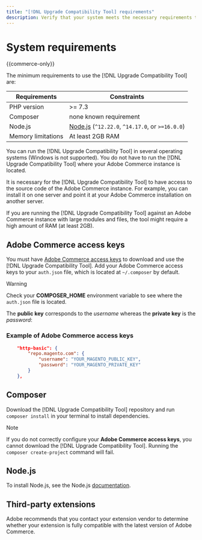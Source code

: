 ```yaml
---
title: "[!DNL Upgrade Compatibility Tool] requirements"
description: Verify that your system meets the necessary requirements to run the [!DNL Upgrade Compatibility Tool] for your Adobe Commerce project. 
---
```


# System requirements

{{commerce-only}}

The minimum requirements to use the [!DNL Upgrade Compatibility Tool] are:

| **Requirements** | **Constraints** |
|----------------|-----------------|
| PHP version| >= 7.3 |
| Composer | none known requirement |
| Node.js | [Node.js](https://nodejs.org/) (`^12.22.0`, `^14.17.0`, or `>=16.0.0`) |
| Memory limitations | At least 2GB RAM |

You can run the [!DNL Upgrade Compatibility Tool] in several operating systems (Windows is not supported). You do not have to run the [!DNL Upgrade Compatibility Tool] where your Adobe Commerce instance is located.

It is necessary for the [!DNL Upgrade Compatibility Tool] to have access to the source code of the Adobe Commerce instance. For example, you can install it on one server and point it at your Adobe Commerce installation on another server. 

If you are running the [!DNL Upgrade Compatibility Tool] against an Adobe Commerce instance with large modules and files, the tool might require a high amount of RAM (at least 2GB). 

## Adobe Commerce access keys

You must have [Adobe Commerce access keys](https://devdocs.magento.com/marketplace/sellers/profile-information.html#access-keys) to download and use the [!DNL Upgrade Compatibility Tool]. Add your Adobe Commerce access keys to your `auth.json` file, which is located at `~/.composer` by default.

>[!WARNING]
>
>Check your **COMPOSER_HOME** environment variable to see where the `auth.json` file is located.

The **public key** corresponds to the _username_ whereas the **private key** is the _password_:

### Example of Adobe Commerce access keys

```json
    "http-basic": {
        "repo.magento.com": {
            "username": "YOUR_MAGENTO_PUBLIC_KEY",
            "password": "YOUR_MAGENTO_PRIVATE_KEY"
        }
    },
```

## Composer

Download the [!DNL Upgrade Compatibility Tool] repository and run `composer install` in your terminal to install dependencies.

>[!NOTE]
>
> If you do not correctly configure your **Adobe Commerce access keys**, you cannot download the [!DNL Upgrade Compatibility Tool]. Running the `composer create-project` command will fail.

## Node.js

To install Node.js, see the Node.js [documentation](https://nodejs.dev/learn/how-to-install-nodejs).

## Third-party extensions

Adobe recommends that you contact your extension vendor to determine whether your extension is fully compatible with the latest version of Adobe Commerce.
